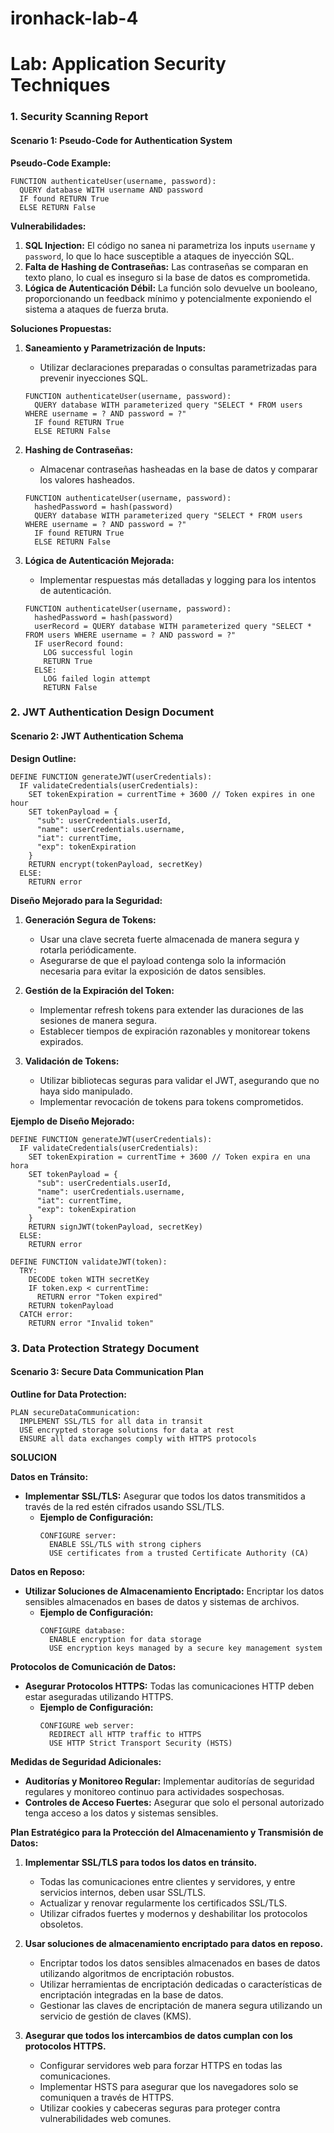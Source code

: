 # ironhack-lab-4

# Lab: Application Security Techniques

### 1. Security Scanning Report

#### Scenario 1: Pseudo-Code for Authentication System

**Pseudo-Code Example:**
```pseudocode
FUNCTION authenticateUser(username, password):
  QUERY database WITH username AND password
  IF found RETURN True
  ELSE RETURN False
```

**Vulnerabilidades:**
1. **SQL Injection:** El código no sanea ni parametriza los inputs `username` y `password`, lo que lo hace susceptible a ataques de inyección SQL.
2. **Falta de Hashing de Contraseñas:** Las contraseñas se comparan en texto plano, lo cual es inseguro si la base de datos es comprometida.
3. **Lógica de Autenticación Débil:** La función solo devuelve un booleano, proporcionando un feedback mínimo y potencialmente exponiendo el sistema a ataques de fuerza bruta.

**Soluciones Propuestas:**
1. **Saneamiento y Parametrización de Inputs:**
   - Utilizar declaraciones preparadas o consultas parametrizadas para prevenir inyecciones SQL.
   ```pseudocode
   FUNCTION authenticateUser(username, password):
     QUERY database WITH parameterized query "SELECT * FROM users WHERE username = ? AND password = ?"
     IF found RETURN True
     ELSE RETURN False
   ```

2. **Hashing de Contraseñas:**
   - Almacenar contraseñas hasheadas en la base de datos y comparar los valores hasheados.
   ```pseudocode
   FUNCTION authenticateUser(username, password):
     hashedPassword = hash(password)
     QUERY database WITH parameterized query "SELECT * FROM users WHERE username = ? AND password = ?"
     IF found RETURN True
     ELSE RETURN False
   ```

3. **Lógica de Autenticación Mejorada:**
   - Implementar respuestas más detalladas y logging para los intentos de autenticación.
   ```pseudocode
   FUNCTION authenticateUser(username, password):
     hashedPassword = hash(password)
     userRecord = QUERY database WITH parameterized query "SELECT * FROM users WHERE username = ? AND password = ?"
     IF userRecord found:
       LOG successful login
       RETURN True
     ELSE:
       LOG failed login attempt
       RETURN False
   ```

### 2. JWT Authentication Design Document

#### Scenario 2: JWT Authentication Schema

**Design Outline:**
```pseudocode
DEFINE FUNCTION generateJWT(userCredentials):
  IF validateCredentials(userCredentials):
    SET tokenExpiration = currentTime + 3600 // Token expires in one hour
    SET tokenPayload = {
      "sub": userCredentials.userId,
      "name": userCredentials.username,
      "iat": currentTime,
      "exp": tokenExpiration
    }
    RETURN encrypt(tokenPayload, secretKey)
  ELSE:
    RETURN error
```

**Diseño Mejorado para la Seguridad:**
1. **Generación Segura de Tokens:**
   - Usar una clave secreta fuerte almacenada de manera segura y rotarla periódicamente.
   - Asegurarse de que el payload contenga solo la información necesaria para evitar la exposición de datos sensibles.

2. **Gestión de la Expiración del Token:**
   - Implementar refresh tokens para extender las duraciones de las sesiones de manera segura.
   - Establecer tiempos de expiración razonables y monitorear tokens expirados.

3. **Validación de Tokens:**
   - Utilizar bibliotecas seguras para validar el JWT, asegurando que no haya sido manipulado.
   - Implementar revocación de tokens para tokens comprometidos.

**Ejemplo de Diseño Mejorado:**
```pseudocode
DEFINE FUNCTION generateJWT(userCredentials):
  IF validateCredentials(userCredentials):
    SET tokenExpiration = currentTime + 3600 // Token expira en una hora
    SET tokenPayload = {
      "sub": userCredentials.userId,
      "name": userCredentials.username,
      "iat": currentTime,
      "exp": tokenExpiration
    }
    RETURN signJWT(tokenPayload, secretKey)
  ELSE:
    RETURN error

DEFINE FUNCTION validateJWT(token):
  TRY:
    DECODE token WITH secretKey
    IF token.exp < currentTime:
      RETURN error "Token expired"
    RETURN tokenPayload
  CATCH error:
    RETURN error "Invalid token"
```

### 3. Data Protection Strategy Document

#### Scenario 3: Secure Data Communication Plan

**Outline for Data Protection:**

```
PLAN secureDataCommunication:
  IMPLEMENT SSL/TLS for all data in transit
  USE encrypted storage solutions for data at rest
  ENSURE all data exchanges comply with HTTPS protocols
```

**SOLUCION**

**Datos en Tránsito:**
- **Implementar SSL/TLS:** Asegurar que todos los datos transmitidos a través de la red estén cifrados usando SSL/TLS.
  - **Ejemplo de Configuración:**
    ```pseudocode
    CONFIGURE server:
      ENABLE SSL/TLS with strong ciphers
      USE certificates from a trusted Certificate Authority (CA)
    ```

**Datos en Reposo:**
- **Utilizar Soluciones de Almacenamiento Encriptado:** Encriptar los datos sensibles almacenados en bases de datos y sistemas de archivos.
  - **Ejemplo de Configuración:**
    ```pseudocode
    CONFIGURE database:
      ENABLE encryption for data storage
      USE encryption keys managed by a secure key management system
    ```

**Protocolos de Comunicación de Datos:**
- **Asegurar Protocolos HTTPS:** Todas las comunicaciones HTTP deben estar aseguradas utilizando HTTPS.
  - **Ejemplo de Configuración:**
    ```pseudocode
    CONFIGURE web server:
      REDIRECT all HTTP traffic to HTTPS
      USE HTTP Strict Transport Security (HSTS)
    ```

**Medidas de Seguridad Adicionales:**
- **Auditorías y Monitoreo Regular:** Implementar auditorías de seguridad regulares y monitoreo continuo para actividades sospechosas.
- **Controles de Acceso Fuertes:** Asegurar que solo el personal autorizado tenga acceso a los datos y sistemas sensibles.

**Plan Estratégico para la Protección del Almacenamiento y Transmisión de Datos:**
1. **Implementar SSL/TLS para todos los datos en tránsito.**
   - Todas las comunicaciones entre clientes y servidores, y entre servicios internos, deben usar SSL/TLS.
   - Actualizar y renovar regularmente los certificados SSL/TLS.
   - Utilizar cifrados fuertes y modernos y deshabilitar los protocolos obsoletos.

2. **Usar soluciones de almacenamiento encriptado para datos en reposo.**
   - Encriptar todos los datos sensibles almacenados en bases de datos utilizando algoritmos de encriptación robustos.
   - Utilizar herramientas de encriptación dedicadas o características de encriptación integradas en la base de datos.
   - Gestionar las claves de encriptación de manera segura utilizando un servicio de gestión de claves (KMS).

3. **Asegurar que todos los intercambios de datos cumplan con los protocolos HTTPS.**
   - Configurar servidores web para forzar HTTPS en todas las comunicaciones.
   - Implementar HSTS para asegurar que los navegadores solo se comuniquen a través de HTTPS.
   - Utilizar cookies y cabeceras seguras para proteger contra vulnerabilidades web comunes.
